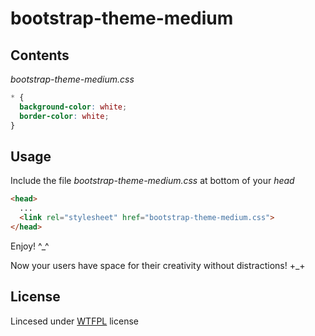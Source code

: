 # bootstrap-theme-medium

## Contents
*bootstrap-theme-medium.css*
```css
* {
  background-color: white;
  border-color: white;
}
```

## Usage
Include the file *bootstrap-theme-medium.css* at bottom of your *head*

```html
<head>
  ...
  <link rel="stylesheet" href="bootstrap-theme-medium.css">
</head>
```

Enjoy! ^_^

Now your users have space for their creativity without distractions! +_+

## License
Lincesed under [WTFPL](http://www.wtfpl.net/) license
